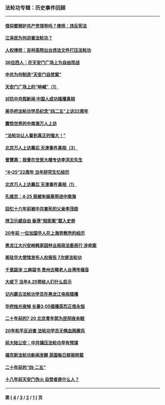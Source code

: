 ### 法轮功专辑：历史事件回顾
---
#### [信仰要拥护共产党领导吗？律师：违反宪法](../../pages/nf5793/n14061325.md?09260430) 
#### [江泽民为何迫害法轮功？](../../pages/nf5793/n13876324.md?09260430) 
#### [人权律师：吉林高院出台违法文件打压法轮功](../../pages/nf5793/n13825665.md?09260430) 
#### [36位西人：在天安门广场上为自由而战](../../pages/nf5793/n13390029.md?09260430) 
#### [中共为何制造“天安门自焚案”](../../pages/nf5793/n13183270.md?09260430) 
#### [天安门广场上的“呐喊”（1）](../../pages/nf5793/n13105277.md?09260430) 
#### [对抗中共假新闻 中国人成功插播真相](../../pages/nf5793/n12910618.md?09260430) 
#### [美华府法轮功学员纪念“四二五”上访22周年](../../pages/nf5793/n12904445.md?09260430) 
#### [震惊世界的中南海万人上访](../../pages/nf5793/n12903976.md?09260430) 
#### [“法轮功让人看到真正的强大！”](../../pages/nf5793/n12903195.md?09260430) 
#### [北京万人上访幕后 天津事件真相（3）](../../pages/nf5793/n12902807.md?09260430) 
#### [曾慧燕：我曾在世贸大楼专访李洪志先生](../../pages/nf5793/n12898729.md?09260430) 
#### [“4•25”22周年 当年研究生忆经历](../../pages/nf5793/n12894152.md?09260430) 
#### [北京万人上访幕后 天津事件真相（1）](../../pages/nf5793/n12885174.md?09260430) 
#### [孔维京：4·25 我被朱镕基带进中南海](../../pages/nf5793/n12864987.md?09260430) 
#### [回忆十六年前被中共害死的父亲李茂勋](../../pages/nf5793/n12880270.md?09260430) 
#### [捍卫示威自由 香港“阻街案”载入史册](../../pages/nf5793/n12811245.md?09260430) 
#### [20年前 一位加国华人在上海劳教所的经历](../../pages/nf5793/n12707932.md?09260430) 
#### [黑龙江大兴安岭韩家园林业局政法委恶行 涉命案](../../pages/nf5793/n12622815.md?09260430) 
#### [美驻华大使馆发布人权报告 7次提法轮功](../../pages/nf5793/n12520541.md?09260430) 
#### [千里跋涉 三麻袋书 贵州古稀老人台湾传福音](../../pages/nf5793/n12198750.md?09260430) 
#### [大疫下 当年4.25带给人们什么启示](../../pages/nf5793/n12058565.md?09260430) 
#### [记内蒙古法轮功学员在黑龙江电视插播](../../pages/nf5793/n11699194.md?09260430) 
#### [华府烛光夜悼 长春3·05插播英烈正信永恒](../../pages/nf5793/n11397432.md?09260430) 
#### [二十年前的7·20 北京青年郭为民彻夜未眠](../../pages/nf5793/n11354195.md?09260430) 
#### [20年和平反迫害 法轮功学员无惧血雨腥风](../../pages/nf5793/n11348279.md?09260430) 
#### [前大陆公安：中共镇压法轮功早有预谋](../../pages/nf5793/n11352168.md?09260430) 
#### [福克斯法轮功新闻发酵  英国每日邮报转载](../../pages/nf5793/n11285952.md?09260430) 
#### [二十年前的“四·二五”](../../pages/nf5793/n11207639.md?09260430) 
#### [十八年前天安门伪火 自焚者是什么人？](../../pages/nf5793/n10996556.md?09260430) 

---
#### 第 [ [4](./4.md?09260430) / [3](./3.md?09260430) / [2](./2.md?09260430) / [1](./1.md?09260430) ] 页
